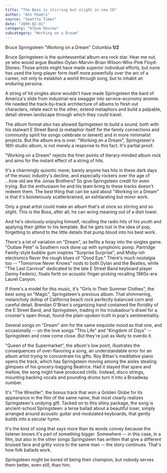 ```yaml
---
title: "The Boss is stirring but slight in new CD"
author: "Ann Powers"
source: "Seattle Times"
date: "2009-02-01"
category: "Album Review"
subcategory: "Working on a Dream"
---
```


Bruce Springsteen "Working on a Dream"
Columbia
**1/2**

Bruce Springsteen is the quintessential album-era rock star. Hear me out, ye who would argue Beatles-Dylan-Marvin-Brian Wilson-Who-Pink Floyd-Stones: Those artists might have made superior individual efforts, but none has used the long-player form itself more powerfully over the arc of a career, not only to establish a world through song, but to inhabit an enduring persona.

A string of hit singles alone wouldn't have made Springsteen the bard of America's slide from industrial-era swagger into service-economy anomie. He needed the track-by-track architecture of albums to flesh out characters, relate each to the other, extend metaphors and build a palpable, detail-strewn landscape through which they could travel.

The album format also has allowed Springsteen to build a sound, both with his stalwart E Street Band (a metaphor itself for the family connections and community spirit his songs celebrate or lament) and in more minimalist projects. But the album era is over. "Working on a Dream", Springsteen's 16th studio album, is not merely a response to this fact. It's partial proof.

"Working on a Dream" rejects the finer points of literary-minded album rock and aims for the instant effect of a string of hits.

It's a charmingly quixotic move; barely anyone has hits in these dark days of the music industry's decline, and especially rockers over the age of ...how old are the Jonas Brothers? So give Springsteen credit for even trying. But the enthusiasm he and his team bring to these tracks doesn't redeem them. The best thing that can be said about "Working on a Dream" is that it's boisterously scatterbrained, an exhilarating but minor work.

Only a great artist could make an album that's at once so stirring and so slight. This is the Boss, after all; he can wring meaning out of a dish towel.

And he's obviously enjoying himself, recalling the radio hits of his youth and applying their glitter to his template. But he gets lost in the idea of pop, forgetting to attend to the little details that pump blood into his best work.

There's a lot of variation on "Dream", as befits a foray into the singles game. "Outlaw Pete" is Southern rock done up with symphonic pomp. Partridge Family-style bubble gum inspires "Surprise Surprise", and Moby-ish electronics flavor the rough blues of "Good Eye." There's much nostalgia too -- "Tomorrow Never Knows" nods to both Dylan and the Beatles, while "The Last Carnival" dedicated to the late E Street Band keyboard player Danny Federici, floats forth on acoustic finger-picking recalling 1960s-era Laurel Canyon.

If there's a model for this music, it's "Girls in Their Summer Clothes", the best song on "Magic", Springsteen's previous album. That shimmering, melancholy dollop of California beach rock perfectly balanced corn and careful detail. Brendan O'Brien's organizing hand contained the floridity of the E Street Band, and Springsteen, trading in his troubadour's drawl for a crooner's open throat, found the plain-spoken truth in pop's sentimentality.

Several songs on "Dream" aim for the same exquisite mood as that one, and occasionally -- on the love songs "This Life" and "Kingdom of Days" -- Springsteen and crew come close. But they're just as likely to overdo it.

"Queen of the Supermarket", the album's low point, illustrates the consequences of over-flavoring a song, an understandable error for an album artist trying to concentrate his gifts. Roy Bittan's meditative piano opens the track, which has Springsteen moving among the aisles stealing glimpses of his grocery-bagging Beatrice. Had it stayed that spare and mellow, the song might have produced chills. Instead, disco strings, mounting backing vocals and pounding drums turn it into a Broadway number.

It's "The Wrestler", the bonus track that won a Golden Globe for its appearance in the film of the same name, that most clearly realizes Springsteen's undying gift. Tacked on to this shiny package, the song is ancient-school Springsteen: a terse ballad about a beautiful loser, simply arranged around acoustic guitar and modulated keyboards, that gently builds into a secular hymn.

It's the kind of song that says more than its words convey because the listener knows it's part of something bigger. Somewhere -- in this case, in a film, but also in the other songs Springsteen has written that give a different bruised face and gritty voice to the same man -- the story continues. That's how folk ballads work.

Springsteen might be bored of being their champion, but nobody serves them better, even still, than him.